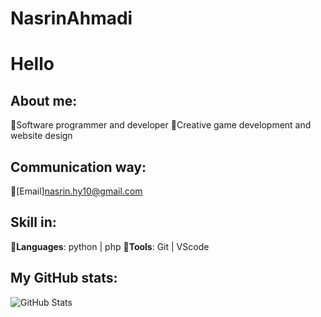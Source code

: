 # NasrinAhmadi
# Hello
## About me:
🔸Software programmer and developer
🔸Creative game development and website design

## Communication way:
🔸[Email]nasrin.hy10@gmail.com

## Skill in:
🔸**Languages**: python | php
🔸**Tools**: Git | VScode

## My GitHub stats:
![GitHub Stats](https://github-readme-stats.vercel.app/api?username=NasrinAhmadii&show_icons=true&theme=radical)
